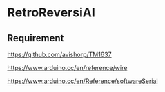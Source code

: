 # RetroReversiAI

## Requirement

https://github.com/avishorp/TM1637

https://www.arduino.cc/en/reference/wire

https://www.arduino.cc/en/Reference/softwareSerial

